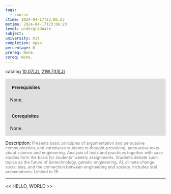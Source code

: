 ```yaml
---
tags:
  - course
ctime: 2024-04-17T23:06:23
mstime: 2024-04-17T23:06:23
level: undergraduate
subject: 
university: mit
completion: open
percentage: 0
prereq: None.
coreq: None.
---
```


catalog [10.07[J]](http://student.mit.edu/catalog/m10a.html#10.07), [21W.733[J]](http://student.mit.edu/catalog/m21Wa.html#21W.733)

<span style="display: block; padding: 15px; background-color: rgb(100, 100, 100, 0.2);"><font id="m_prereq344_0" style="display: block; font-family: Arial, sans-serif; font-weight: bold; padding: 5px">Prerequisites</font><br><span id="prereq344_0">None.</span></span>
<span style="display: block; padding: 15px; background-color: rgb(100, 100, 100, 0.2);"><font id="m_coreq344_0" style="display: block; font-family: Arial, sans-serif; font-weight: bold; padding: 5px">Corequisites</font><br><span id="coreq344_0">None.</span></span>

<font style="">Description:</font>
<font style="color: grey; font-size: 0.8rem;">Presents basic principles of argumentation and persuasive communication, and introduces students to thought-provoking, persuasive texts about science and engineering. Analysis of texts and practices together with case studies form the basis for students' weekly assignments. Students debate such topics as the future of biotechnology, genetic engineering, AI, climate change, social bias, and the connection between engineering and society. Includes oral presentations. Limited to 18.</font>



---

<< HELLO, WORLD >>
